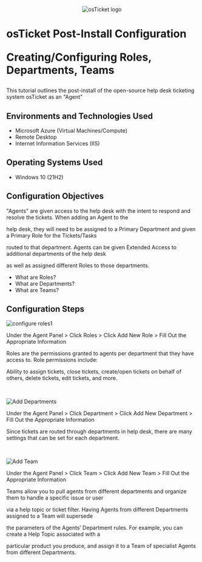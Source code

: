 <p align="center">
<img src="https://i.imgur.com/Clzj7Xs.png" alt="osTicket logo"/>
</p>

<h1>osTicket Post-Install Configuration
  
  
  Creating/Configuring Roles, Departments, Teams</h1> 
This tutorial outlines the post-install of the open-source help desk ticketing system osTicket as an "Agent"<br />




<h2>Environments and Technologies Used</h2>

- Microsoft Azure (Virtual Machines/Compute)
- Remote Desktop
- Internet Information Services (IIS)

<h2>Operating Systems Used </h2>

- Windows 10</b> (21H2)

<h2>Configuration Objectives</h2>

"Agents" are given access to the help desk with the intent to respond and resolve the tickets. When adding an Agent to the 

help desk, they will need to be assigned to a Primary Department and given a Primary Role for the Tickets/Tasks 

routed to that department. Agents can be given Extended Access to additional departments of the help desk 

as well as assigned different Roles to those departments.
- What are Roles? 
- What are Departments? 
- What are Teams? 
  


<h2>Configuration Steps</h2>

<p>

 ![configure roles1](https://github.com/user-attachments/assets/001beca8-4edc-4323-bee7-ecc3a153dc68)
 

</p>
<p>

Under the Agent Panel > Click Roles > Click Add New Role > Fill Out the Appropriate Information

Roles are the permissions granted to agents per department that they have access to. Role permissions include: 

Ability to assign tickets, close tickets, create/open tickets on behalf of others, delete tickets, edit tickets, and more.
</p>
<br />

<p>


![Add Departments](https://github.com/user-attachments/assets/15452a99-5ee6-469a-9560-99f1ad70372b)

</p>
<p>
Under the Agent Panel > Click Department > Click Add New Department > Fill Out the Appropriate Information

Since tickets are routed through departments in help desk, there are many settings that can be set for each department.
</p>
<br />

<p>


![Add Team ](https://github.com/user-attachments/assets/65fdca12-1031-4025-98ae-d320adfcf2a8)

</p>
<p>

 
Under the Agent Panel > Click Team > Click Add New Team > Fill Out the Appropriate Information

Teams allow you to pull agents from different departments and organize them to handle a specific issue or user 

via a help topic or ticket filter. Having Agents from different Departments assigned to a Team will supersede 

the parameters of the Agents’ Department rules. For example, you can create a Help Topic associated with a 

particular product you produce, and assign it to a Team of specialist Agents from different Departments.
</p>
<br />
